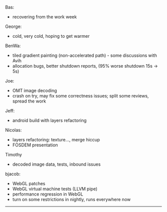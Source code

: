 Bas:
* recovering from the work week

George:
* cold, very cold, hoping to get warmer

BenWa:
* tiled gradient painting (non-accelerated path) - some discussions with Avih
* allocation bugs, better shutdown reports, (95% worse shutdown 15s -> 5s)

Joe:
* OMT image decoding
* crash on try, may fix some correctness issues; split some reviews, spread the work

Jeff:
* android build with layers refactoring

Nicolas:
* layers refactoring: texture..., merge hiccup
* FOSDEM presentation

Timothy
* decoded image data, tests, inbound issues

bjacob:
* WebGL patches
* WebGL virtual machine tests (LLVM pipe)
* performance regression in WebGL
* turn on some restrictions in nightly, runs everywhere now

________________


